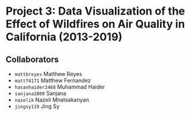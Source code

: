 # Project 3: Data Visualization of the Effect of Wildfires on Air Quality in California (2013-2019)

## Collaborators
- `mattbreyes` Matthew Reyes
- `mattf4171` Matthew Fernandez
- `hasanhaider2468` Muhammad Haider
- `sanjana2000` Sanjana 
- `nazelik` Nazeli Mnatsakanyan
- `jingsy119` Jing Sy


